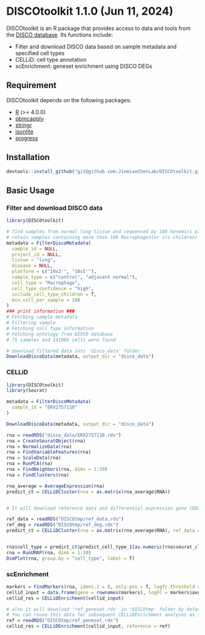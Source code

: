 # DISCOtoolkit 1.1.0 (Jun 11, 2024)

DISCOtoolkit is an R package that provides access to data and tools from the [DISCO database](https://www.immunesinglecell.org/). Its functions include:

- Filter and download DISCO data based on sample metadata and specified cell types
- CELLiD: cell type annotation
- scEnrichment: geneset enrichment using DISCO DEGs

## Requirement

DISCOtoolkit depends on the following packages:

-   [R](https://www.r-project.org/) (\>= 4.0.0)
-   [pbmcapply](https://cran.r-project.org/web/packages/pbmcapply/index.html)
-   [stringr](https://cran.r-project.org/web/packages/stringr/vignettes/stringr.html)
-   [jsonlite](https://cran.r-project.org/web/packages/jsonlite/index.html)
-   [progress](https://cran.r-project.org/web/packages/progress/index.html)


## Installation

``` r
devtools::install_github("git@github.com:JinmiaoChenLab/DISCOtoolkit.git")
```

## Basic Usage

### Filter and download DISCO data

``` r
library(DISCOtoolkit)

# find samples from normal lung tissue and sequenced by 10X Genomics platform
# retain samples containing more than 100 Macrophages(or its children)
metadata = FilterDiscoMetadata(
  sample_id = NULL,
  project_id = NULL,
  tissue = "lung",
  disease = NULL,
  platform = c("10x3'", "10x5'"),
  sample_type = c("control", "adjacent normal"),
  cell_type = "Macrophage", 
  cell_type_confidence = "high", 
  include_cell_type_children = T, 
  min_cell_per_sample = 100
)
### print information ###
# Fetching sample metadata
# Filtering sample
# Fetching cell type information
# Fetching ontology from DISCO database
# 75 samples and 141886 cells were found

# download filtered data into 'disco_data' folder
DownloadDiscoData(metadata, output_dir = "disco_data")
```

### CELLiD

``` r
library(DISCOtoolkit)
library(Seurat)

metadata = FilterDiscoMetadata(
  sample_id = "ERX2757110"
)

DownloadDiscoData(metadata, output_dir = "disco_data")

rna = readRDS("disco_data/ERX2757110.rds")
rna = CreateSeuratObject(rna)
rna = NormalizeData(rna)
rna = FindVariableFeatures(rna)
rna = ScaleData(rna)
rna = RunPCA(rna)
rna = FindNeighbors(rna, dims = 1:10)
rna = FindClusters(rna)

rna_average = AverageExpression(rna)
predict_ct = CELLiDCluster(rna = as.matrix(rna_average$RNA))


# It will download reference data and differential expression gene (DEG) data from DISCO and save them in the 'DISCOtmp' folder by default. You can reuse this data for subsequent CELLiD analyses as follow:

ref_data = readRDS("DISCOtmp/ref_data.rds")
ref_deg = readRDS("DISCOtmp/ref_deg.rds")
predict_ct = CELLiDCluster(rna = as.matrix(rna_average$RNA), ref_data = ref_data, ref_deg = ref_deg)


rna$cell_type = predict_ct$predict_cell_type_1[as.numeric(rna$seurat_clusters)]
rna = RunUMAP(rna, dims = 1:10)
DimPlot(rna, group.by = "cell_type", label = T)
```

### scEnrichment

``` r
markers = FindMarkers(rna, ident.1 = 0, only.pos = T, logfc.threshold = 0.5)
cellid_input = data.frame(gene = rownames(markers), logFC = markers$avg_log2FC)
cellid_res = CELLiDEnrichment(cellid_input)

# also it will download 'ref_geneset.rds' in 'DISCOtmp' folder by default,
# You can reuse this data for subsequent CELLiDEnrichment analyses as follow:
ref = readRDS("DISCOtmp/ref_geneset.rds")
cellid_res = CELLiDEnrichment(cellid_input, reference = ref)
```
